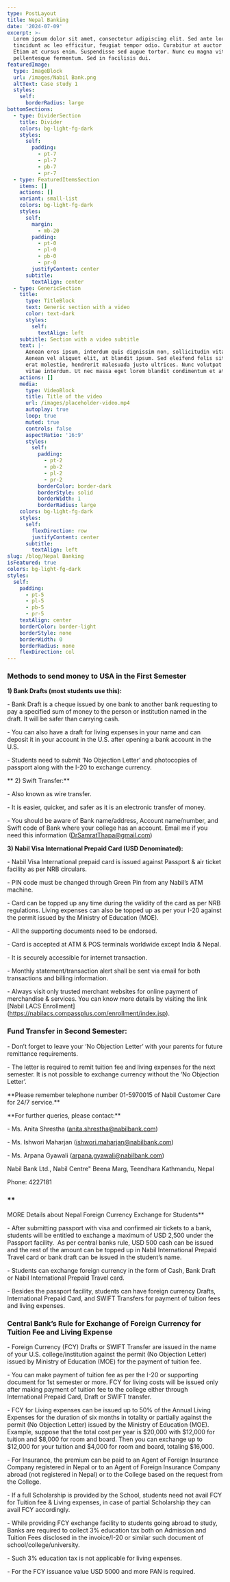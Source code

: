 ```yaml
---
type: PostLayout
title: Nepal Banking
date: '2024-07-09'
excerpt: >-
  Lorem ipsum dolor sit amet, consectetur adipiscing elit. Sed ante lorem,
  tincidunt ac leo efficitur, feugiat tempor odio. Curabitur at auctor sapien.
  Etiam at cursus enim. Suspendisse sed augue tortor. Nunc eu magna vitae lorem
  pellentesque fermentum. Sed in facilisis dui.
featuredImage:
  type: ImageBlock
  url: /images/Nabil Bank.png
  altText: Case study 1
  styles:
    self:
      borderRadius: large
bottomSections:
  - type: DividerSection
    title: Divider
    colors: bg-light-fg-dark
    styles:
      self:
        padding:
          - pt-7
          - pl-7
          - pb-7
          - pr-7
  - type: FeaturedItemsSection
    items: []
    actions: []
    variant: small-list
    colors: bg-light-fg-dark
    styles:
      self:
        margin:
          - mb-20
        padding:
          - pt-0
          - pl-0
          - pb-0
          - pr-0
        justifyContent: center
      subtitle:
        textAlign: center
  - type: GenericSection
    title:
      type: TitleBlock
      text: Generic section with a video
      color: text-dark
      styles:
        self:
          textAlign: left
    subtitle: Section with a video subtitle
    text: |-
      Aenean eros ipsum, interdum quis dignissim non, sollicitudin vitae nisl.
      Aenean vel aliquet elit, at blandit ipsum. Sed eleifend felis sit amet
      erat molestie, hendrerit malesuada justo ultrices. Nunc volutpat at erat
      vitae interdum. Ut nec massa eget lorem blandit condimentum et at risus.
    actions: []
    media:
      type: VideoBlock
      title: Title of the video
      url: /images/placeholder-video.mp4
      autoplay: true
      loop: true
      muted: true
      controls: false
      aspectRatio: '16:9'
      styles:
        self:
          padding:
            - pt-2
            - pb-2
            - pl-2
            - pr-2
          borderColor: border-dark
          borderStyle: solid
          borderWidth: 1
          borderRadius: large
    colors: bg-light-fg-dark
    styles:
      self:
        flexDirection: row
        justifyContent: center
      subtitle:
        textAlign: left
slug: /blog/Nepal Banking
isFeatured: true
colors: bg-light-fg-dark
styles:
  self:
    padding:
      - pt-5
      - pl-5
      - pb-5
      - pr-5
    textAlign: center
    borderColor: border-light
    borderStyle: none
    borderWidth: 0
    borderRadius: none
    flexDirection: col
---
```

### **Methods to send money to USA in the First Semester**

**1) Bank Drafts (most students use this):**

\- Bank Draft is a cheque issued by one bank to another bank requesting to pay a specified sum of money to the person or institution named in the draft. It will be safer than carrying cash.

\- You can also have a draft for living expenses in your name and can deposit it in your account in the U.S. after opening a bank account in the U.S.

\- Students need to submit ‘No Objection Letter’ and photocopies of passport along with the I-20 to exchange currency.

\*\*
2\) Swift Transfer:\*\*

\- Also known as wire transfer.

\- It is easier, quicker, and safer as it is an electronic transfer of money.

\- You should be aware of Bank name/address, Account name/number, and Swift code of Bank where your college has an account. Email me if you need this information (<DrSamratThapa@gmail.com>)

**3) Nabil Visa International Prepaid Card (USD Denominated):**

\- Nabil Visa International prepaid card is issued against Passport & air ticket facility as per NRB circulars.

\- PIN code must be changed through Green Pin from any Nabil’s ATM machine.

\- Card can be topped up any time during the validity of the card as per NRB regulations. Living expenses can also be topped up as per your I-20 against the permit issued by the Ministry of Education (MOE).

\- All the supporting documents need to be endorsed.

\- Card is accepted at ATM & POS terminals worldwide except India & Nepal.

\- It is securely accessible for internet transaction.

\- Monthly statement/transaction alert shall be sent via email for both transactions and billing information.

\- Always visit only trusted merchant websites for online payment of merchandise & services. You can know more details by visiting the link \[Nabil LACS Enrollment]\(<https://nabilacs.compassplus.com/enrollment/index.jsp>).

### **Fund Transfer in Second Semester:**

\- Don’t forget to leave your ‘No Objection Letter’ with your parents for future remittance requirements.

\- The letter is required to remit tuition fee and living expenses for the next semester. It is not possible to exchange currency without the ‘No Objection Letter’.

\*\*Please remember telephone number 01-5970015 of Nabil Customer Care for 24/7 service.\*\*

\*\*For further queries, please contact:\*\*

\- Ms. Anita Shrestha (<anita.shrestha@nabilbank.com>)

\- Ms. Ishwori Maharjan (<ishwori.maharjan@nabilbank.com>)

\- Ms. Arpana Gyawali (<arpana.gyawali@nabilbank.com>)

Nabil Bank Ltd., Nabil Centre" Beena Marg, Teendhara Kathmandu, Nepal

Phone: 4227181

### \*\*

MORE Details about Nepal Foreign Currency Exchange for Students\*\*

\- After submitting passport with visa and confirmed air tickets to a bank, students will be entitled to exchange a maximum of USD 2,500 under the Passport facility.  As per central banks rule, USD 500 cash can be issued and the rest of the amount can be topped up in Nabil International Prepaid Travel card or bank draft can be issued in the student’s name.

\- Students can exchange foreign currency in the form of Cash, Bank Draft or Nabil International Prepaid Travel card.

\- Besides the passport facility, students can have foreign currency Drafts, International Prepaid Card, and SWIFT Transfers for payment of tuition fees and living expenses.

### **Central Bank’s Rule for Exchange of Foreign Currency for Tuition Fee and Living Expense**

\- Foreign Currency (FCY) Drafts or SWIFT Transfer are issued in the name of your U.S. college/institution against the permit (No Objection Letter) issued by Ministry of Education (MOE) for the payment of tuition fee.

\- You can make payment of tuition fee as per the I-20 or supporting document for 1st semester or more. FCY for living costs will be issued only after making payment of tuition fee to the college either through International Prepaid Card, Draft or SWIFT transfer.

\- FCY for Living expenses can be issued up to 50% of the Annual Living Expenses for the duration of six months in totality or partially against the permit (No Objection Letter) issued by the Ministry of Education (MOE). Example, suppose that the total cost per year is $20,000 with $12,000 for tuition and $8,000 for room and board. Then you can exchange up to $12,000 for your tuition and $4,000 for room and board, totaling $16,000.

\- For Insurance, the premium can be paid to an Agent of Foreign Insurance Company registered in Nepal or to an Agent of Foreign Insurance Company abroad (not registered in Nepal) or to the College based on the request from the College.

\- If a full Scholarship is provided by the School, students need not avail FCY for Tuition fee & Living expenses, in case of partial Scholarship they can avail FCY accordingly.

\- While providing FCY exchange facility to students going abroad to study, Banks are required to collect 3% education tax both on Admission and Tuition Fees disclosed in the invoice/I-20 or similar such document of school/college/university.

\- Such 3% education tax is not applicable for living expenses.

\- For the FCY issuance value USD 5000 and more PAN is required.
